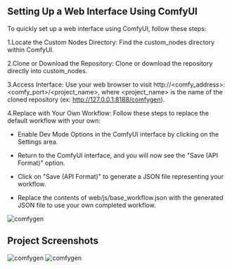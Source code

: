 ## Setting Up a Web Interface Using ComfyUI

To quickly set up a web interface using ComfyUI, follow these steps:

1.Locate the Custom Nodes Directory: Find the custom_nodes directory within ComfyUI.

2.Clone or Download the Repository: Clone or download the repository directly into custom_nodes.

3.Access Interface: Use your web browser to visit http://<comfy_address>:<comfy_port>/<project_name>, where <project_name> is the name of the cloned repository (ex: http://127.0.0.1:8188/comfygen).

4.Replace with Your Own Workflow: Follow these steps to replace the default workflow with your own:

- Enable Dev Mode Options in the ComfyUI interface by clicking on the Settings area.
  
- Return to the ComfyUI interface, and you will now see the "Save (API Format)" option.
  
- Click on "Save (API Format)" to generate a JSON file representing your workflow.
  
- Replace the contents of web/js/base_workflow.json with the generated JSON file to use your own completed workflow.

![comfygen](https://github.com/wei30172/comfygen/assets/60259324/b0b4f0f7-01fa-488e-aca0-24c38de18b18)

## Project Screenshots
![comfygen](https://github.com/wei30172/comfygen/assets/60259324/8263c7ad-5492-4a3d-946a-575c4dcaed60)
![comfygen](https://github.com/wei30172/comfygen/assets/60259324/ac77c19a-1715-4b25-a948-7a293e19362b)
